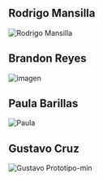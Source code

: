 ## Rodrigo Mansilla
![Rodrigo Mansilla](https://github.com/paulabaal12/PROY-SOFTWARE/assets/106942151/2fb80dc6-e500-46e6-860e-395274671d6c)

## Brandon Reyes
![imagen](https://github.com/paulabaal12/PROY-SOFTWARE/assets/106942151/63f2348d-6226-4bc2-beab-5007e8c332f8)

## Paula Barillas 
![Paula ](https://github.com/paulabaal12/PROY-SOFTWARE/assets/106942151/24d99578-a9e8-42ad-a441-d5b111601631)

## Gustavo Cruz
![Gustavo Prototipo-min](https://github.com/paulabaal12/PROY-SOFTWARE/assets/106942151/216bb128-a701-45e2-80a5-23482aaab9bb)
